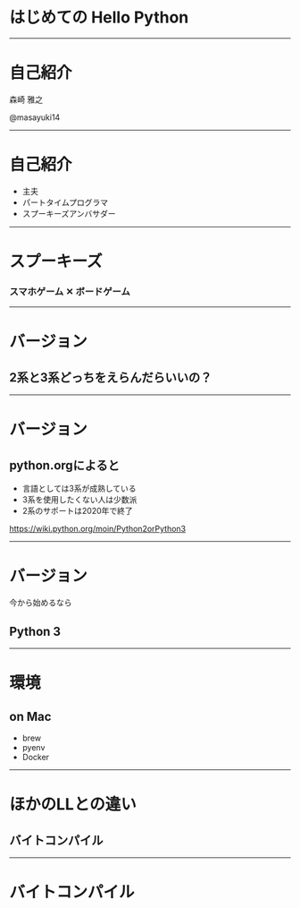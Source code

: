 # はじめての Hello Python

---

# 自己紹介

森崎 雅之

@masayuki14

---

# 自己紹介

- 主夫
- パートタイムプログラマ
- スプーキーズアンバサダー

---

# スプーキーズ

### スマホゲーム ✕ ボードゲーム

---

# バージョン

## 2系と3系どっちをえらんだらいいの？

---

# バージョン

## python.orgによると

- 言語としては3系が成熟している
- 3系を使用したくない人は少数派
- 2系のサポートは2020年で終了

https://wiki.python.org/moin/Python2orPython3

---

# バージョン

今から始めるなら

## Python 3

---

# 環境

## on Mac

- brew
- pyenv
- Docker

---

# ほかのLLとの違い

## バイトコンパイル

---

# バイトコンパイル


